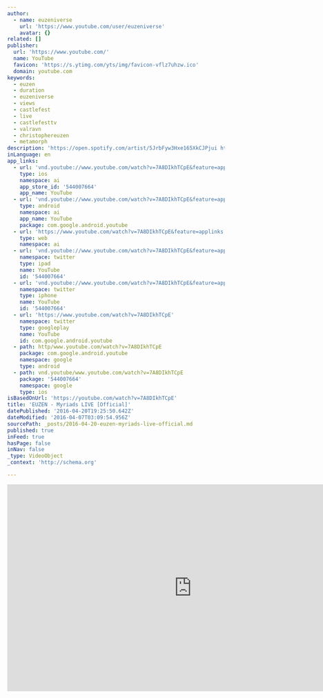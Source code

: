 ```yaml
---
author:
  - name: euzeniverse
    url: 'https://www.youtube.com/user/euzeniverse'
    avatar: {}
related: []
publisher:
  url: 'https://www.youtube.com/'
  name: YouTube
  favicon: 'https://s.ytimg.com/yts/img/favicon-vflz7uhzw.ico'
  domain: youtube.com
keywords:
  - euzen
  - duration
  - euzeniverse
  - views
  - castlefest
  - live
  - castlefesttv
  - valravn
  - christophereuzen
  - metamorph
description: 'https://open.spotify.com/artist/5JrbFyw3Hxe165XkCJPjui https://www.facebook.com/euzeniverse http://euzen.dk Recorded live @ UT Connewitz, Leipzig, DE 2013'
inLanguage: en
app_links:
  - url: 'vnd.youtube://www.youtube.com/watch?v=7A8DIkhTCpE&feature=applinks'
    type: ios
    namespace: ai
    app_store_id: '544007664'
    app_name: YouTube
  - url: 'vnd.youtube://www.youtube.com/watch?v=7A8DIkhTCpE&feature=applinks'
    type: android
    namespace: ai
    app_name: YouTube
    package: com.google.android.youtube
  - url: 'https://www.youtube.com/watch?v=7A8DIkhTCpE&feature=applinks'
    type: web
    namespace: ai
  - url: 'vnd.youtube://www.youtube.com/watch?v=7A8DIkhTCpE&feature=applinks'
    namespace: twitter
    type: ipad
    name: YouTube
    id: '544007664'
  - url: 'vnd.youtube://www.youtube.com/watch?v=7A8DIkhTCpE&feature=applinks'
    namespace: twitter
    type: iphone
    name: YouTube
    id: '544007664'
  - url: 'https://www.youtube.com/watch?v=7A8DIkhTCpE'
    namespace: twitter
    type: googleplay
    name: YouTube
    id: com.google.android.youtube
  - path: http/www.youtube.com/watch?v=7A8DIkhTCpE
    package: com.google.android.youtube
    namespace: google
    type: android
  - path: vnd.youtube/www.youtube.com/watch?v=7A8DIkhTCpE
    package: '544007664'
    namespace: google
    type: ios
isBasedOnUrl: 'https://youtube.com/watch?v=7A8DIkhTCpE'
title: 'EUZEN - Myriads LIVE [Official]'
datePublished: '2016-04-20T19:25:50.642Z'
dateModified: '2016-04-07T03:09:54.956Z'
sourcePath: _posts/2016-04-20-euzen-myriads-live-official.md
published: true
inFeed: true
hasPage: false
inNav: false
_type: VideoObject
_context: 'http://schema.org'

---
```

<iframe src="https://cdn.embedly.com/widgets/media.html?src=https%3A%2F%2Fwww.youtube.com%2Fembed%2F7A8DIkhTCpE%3Ffeature%3Doembed&amp;url=https%3A%2F%2Fwww.youtube.com%2Fwatch%3Fv%3D7A8DIkhTCpE&amp;image=https%3A%2F%2Fi.ytimg.com%2Fvi%2F7A8DIkhTCpE%2Fhqdefault.jpg&amp;key=b7d04c9b404c499eba89ee7072e1c4f7&amp;type=text%2Fhtml&amp;schema=youtube" width="854" height="480" scrolling="no" frameborder="0" allowfullscreen="allowfullscreen" style=""></iframe>